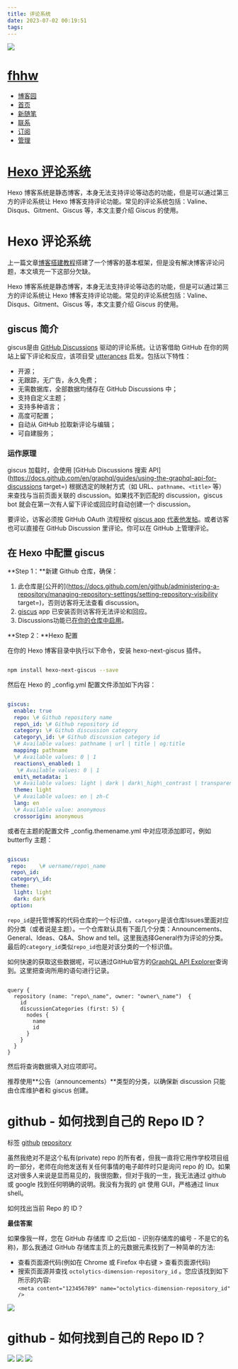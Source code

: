 ```yaml
---
title: 评论系统
date: 2023-07-02 00:19:51
tags:
---
```

[![](https://www.cnblogs.com/skins/custom/images/logo.gif)](https://www.cnblogs.com/fhhw/) 

[fhhw](https://www.cnblogs.com/fhhw/)
=====================================

*   [博客园](https://www.cnblogs.com/)
*   [首页](https://www.cnblogs.com/fhhw/)
*   [新随笔](https://i.cnblogs.com/EditPosts.aspx?opt=1)
*   [联系](https://msg.cnblogs.com/send/%E8%8B%8F%E6%9C%A8%E5%B7%9D)
*   [订阅](javascript:void(0))
*   [管理](https://i.cnblogs.com/)

[Hexo 评论系统](https://www.cnblogs.com/fhhw/p/17301034.html)
=========================================================

Hexo 博客系统是静态博客，本身无法支持评论等动态的功能，但是可以通过第三方的评论系统让 Hexo 博客支持评论功能。常见的评论系统包括：Valine、Disqus、Gitment、Giscus 等，本文主要介绍 Giscus 的使用。

Hexo 评论系统
=========

上一篇文章[博客搭建教程](https://www.cnblogs.com/fhhw/p/17296158.html)搭建了一个博客的基本框架，但是没有解决博客评论问题，本文填充一下这部分欠缺。

Hexo 博客系统是静态博客，本身无法支持评论等动态的功能，但是可以通过第三方的评论系统让 Hexo 博客支持评论功能。常见的评论系统包括：Valine、Disqus、Gitment、Giscus 等，本文主要介绍 Giscus 的使用。

giscus 简介
---------

giscus是由 [GitHub Discussions](https://docs.github.com/en/discussions) 驱动的评论系统。让访客借助 GitHub 在你的网站上留下评论和反应，该项目受 [utterances](https://github.com/utterance/utterances) 启发。包括以下特性：

*   开源；
*   无跟踪，无广告，永久免费；
*   无需数据库，全部数据均储存在 GitHub Discussions 中；
*   支持自定义主题；
*   支持多种语言；
*   高度可配置；
*   自动从 GitHub 拉取新评论与编辑；
*   可自建服务；

### 运作原理

giscus 加载时，会使用 [GitHub Discussions 搜索 API](https://docs.github.com/en/graphql/guides/using-the-graphql-api-for-discussions target=) 根据选定的映射方式（如 URL、`pathname`、`<title>` 等）来查找与当前页面关联的 discussion。如果找不到匹配的 discussion，giscus bot 就会在第一次有人留下评论或回应时自动创建一个 discussion。

要评论，访客必须按 GitHub OAuth 流程授权 [giscus app](https://github.com/apps/giscus) [代表他发帖](https://docs.github.com/en/developers/apps/identifying-and-authorizing-users-for-github-apps)。或者访客也可以直接在 GitHub Discussion 里评论。你可以在 GitHub 上管理评论。

在 Hexo 中配置 giscus
-----------------

**Step 1：**新建 Github 仓库，确保：

1.  此仓库是[公开的](https://docs.github.com/en/github/administering-a-repository/managing-repository-settings/setting-repository-visibility target=)，否则访客将无法查看 discussion。
2.  [giscus](https://github.com/apps/giscus) app 已安装否则访客将无法评论和回应。
3.  Discussions功能已[在你的仓库中启用](https://docs.github.com/en/github/administering-a-repository/managing-repository-settings/enabling-or-disabling-github-discussions-for-a-repository)。

**Step 2：**Hexo 配置

在你的 Hexo 博客目录中执行以下命令，安装 hexo-next-giscus 插件。

```bash

npm install hexo-next-giscus --save
```
然后在 Hexo 的 \_config.yml 配置文件添加如下内容：

```yaml

giscus:
  enable: true
  repo: \# Github repository name
  repo\_id: \# Github repository id
  category: \# Github discussion category
  category\_id: \# Github discussion category id
  \# Available values: pathname | url | title | og:title
  mapping: pathname
  \# Available values: 0 | 1 
  reactions\_enabled: 1
   \# Available values: 0 | 1 
  emit\_metadata: 1
  \# Available values: light | dark | dark\_high\_contrast | transparent\_dark | preferred-color-scheme
  theme: light
  \# Available values: en | zh-C
  lang: en
  \# Available value: anonymous
  crossorigin: anonymous
```
或者在主题的配置文件 \_config.themename.yml 中对应项添加即可，例如 butterfly 主题：

```yml

giscus:
 repo:    \# uername/repo\_name
 repo\_id: 
 category\_id: 
 theme:
  light: light
  dark: dark
 option:
```
`repo_id`是托管博客的代码仓库的一个标识值，`category`是该仓库Issues里面对应的分类（或者说是主题）。一个仓库默认具有下面几个分类：Announcements、General、Ideas、Q&A、Show and tell。这里我选择General作为评论的分类。最后的`category_id`类似`repo_id`也是对该分类的一个标识值。

如何快速的获取这些数据呢，可以通过GitHub官方的[GraphQL API Explorer](https://docs.github.com/en/graphql/overview/explorer)查询到。这里把查询所用的语句进行记录。

```highlighter- applescript

query {
  repository (name: "repo\_name", owner: "owner\_name")  {
    id
    discussionCategories (first: 5) {
      nodes {
        name
        id
      }
    }
  }
}
```
然后将查询数据填入对应项即可。

推荐使用**公告（announcements）**类型的分类，以确保新 discussion 只能由仓库维护者和 giscus 创建。


github - 如何找到自己的 Repo ID？
=========================

标签 [github](https://www.coder.work/blog?tag=github "github") [repository](https://www.coder.work/blog?tag=repository "repository")

虽然我绝对不是这个私有(private) repo 的所有者，但我一直将它用作学校项目组的一部分，老师在向他发送有关任何事情的电子邮件时只是询问 repo 的 ID。如果这对很多人来说是显而易见的，我很抱歉，但对于我的一生，我无法通过 github 或 google 找到任何明确的说明。我没有为我的 git 使用 GUI，严格通过 linux shell。  
  
如何找出当前 Repo 的 ID？

**最佳答案**

如果像我一样，您在 GitHub 存储库 ID 之后(如 - 识别存储库的编号 - 不是它的名称)，那么我通过 GitHub 存储库主页上的元数据元素找到了一种简单的方法:  

*   查看页面源代码(例如在 Chrome 或 Firefox 中右键 > 查看页面源代码)
*   搜索页面源并查找 `octolytics-dimension-repository_id` 。您应该找到如下所示的内容:  
    `<meta content="123456789" name="octolytics-dimension-repository_id" />`
  
[![](https://mp-6fc29f3f-14dc-4d29-99e1-a8caab6a2c40.cdn.bspapp.com/博客图片/giscus/resp_id.png)](https://mp-6fc29f3f-14dc-4d29-99e1-a8caab6a2c40.cdn.bspapp.com/博客图片/giscus/resp_id.png)

github - 如何找到自己的 Repo ID？
=========================

[![](https://mp-6fc29f3f-14dc-4d29-99e1-a8caab6a2c40.cdn.bspapp.com/博客图片/giscus/cate1.png)](https://mp-6fc29f3f-14dc-4d29-99e1-a8caab6a2c40.cdn.bspapp.com/博客图片/giscus/cate1.png)
[![](https://mp-6fc29f3f-14dc-4d29-99e1-a8caab6a2c40.cdn.bspapp.com/博客图片/giscus/cate2.png)](https://mp-6fc29f3f-14dc-4d29-99e1-a8caab6a2c40.cdn.bspapp.com/博客图片/giscus/cate2.png)
[![](https://mp-6fc29f3f-14dc-4d29-99e1-a8caab6a2c40.cdn.bspapp.com/博客图片/giscus/cate3.png)](https://mp-6fc29f3f-14dc-4d29-99e1-a8caab6a2c40.cdn.bspapp.com/博客图片/giscus/cate3.png)


